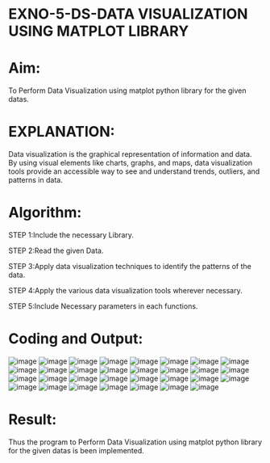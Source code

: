# EXNO-5-DS-DATA VISUALIZATION USING MATPLOT LIBRARY

# Aim:
  To Perform Data Visualization using matplot python library for the given datas.

# EXPLANATION:
Data visualization is the graphical representation of information and data. By using visual elements like charts, graphs, and maps, data visualization tools provide an accessible way to see and understand trends, outliers, and patterns in data.

# Algorithm:
STEP 1:Include the necessary Library.

STEP 2:Read the given Data.

STEP 3:Apply data visualization techniques to identify the patterns of the data.

STEP 4:Apply the various data visualization tools wherever necessary.

STEP 5:Include Necessary parameters in each functions.

# Coding and Output:
![image](https://github.com/user-attachments/assets/a56f7d1d-cb88-4a5a-8f7d-eab6707755dd)
![image](https://github.com/user-attachments/assets/a894c40e-8a73-46b0-bbbf-9f3b22b3dd12)
![image](https://github.com/user-attachments/assets/64d5c47c-2c6f-4b6e-be07-e1f81160317b)
![image](https://github.com/user-attachments/assets/bd32501e-5ef6-4819-9c15-045ae56de4fb)
![image](https://github.com/user-attachments/assets/97f7574e-fa90-4765-808d-eb7e3beddddb)
![image](https://github.com/user-attachments/assets/edd37172-4e1a-4642-9fee-c923b61287aa)
![image](https://github.com/user-attachments/assets/c439ef98-9486-4e34-be06-e089131f622f)
![image](https://github.com/user-attachments/assets/4a51224e-1c89-4f55-abbc-6e8464b43abb)
![image](https://github.com/user-attachments/assets/86c9388e-881c-4fb0-aa20-b580100f61f3)
![image](https://github.com/user-attachments/assets/db5b1ff2-46bf-4761-88d2-53f08baf9ed6)
![image](https://github.com/user-attachments/assets/cbf81ff3-3959-4d00-a637-0b608679da1e)
![image](https://github.com/user-attachments/assets/d510ff0f-e543-4687-aec6-84292778b0de)
![image](https://github.com/user-attachments/assets/38157114-01a2-4aba-b85b-a4c88bda5ebb)
![image](https://github.com/user-attachments/assets/f68579c4-85a3-4147-9a14-d69fcee9a530)
![image](https://github.com/user-attachments/assets/bcc00bfd-f7f0-4de5-a88a-b51403d3fc66)
![image](https://github.com/user-attachments/assets/5f51b72b-2eb0-4e01-9345-f35743fde1a8)
![image](https://github.com/user-attachments/assets/abe9de9a-b250-493b-8519-26c3093f5115)
![image](https://github.com/user-attachments/assets/e47f8574-dc4a-40f9-85d4-5360f312f6cd)
![image](https://github.com/user-attachments/assets/d718a74e-4a82-4619-9a47-e98905d1e185)
![image](https://github.com/user-attachments/assets/30f4512a-f0e8-4d6c-8d98-3e9014903aba)
![image](https://github.com/user-attachments/assets/76e1913d-16e6-4132-8daa-aba510755664)
![image](https://github.com/user-attachments/assets/c3c440bf-27f9-4316-b93f-acb312d7a2f8)
![image](https://github.com/user-attachments/assets/1ba49663-6b4a-4a57-a114-3fa4f6649a04)
![image](https://github.com/user-attachments/assets/60f9b0f4-9a2b-4184-aa65-d391a767a980)
![image](https://github.com/user-attachments/assets/2b3309ef-0850-4338-93e4-f06de9ee3685)
![image](https://github.com/user-attachments/assets/3f7b50bc-5205-434d-b240-3f42641c4a68)
![image](https://github.com/user-attachments/assets/97852262-35a5-4eb0-bab8-48570ade4d96)
![image](https://github.com/user-attachments/assets/ebdd9aac-890c-4237-b16b-47092f1c949c)
![image](https://github.com/user-attachments/assets/2342e4bc-eb2d-41a5-8898-460b12f8cc65)
![image](https://github.com/user-attachments/assets/a7fe173f-8937-4f4d-8b2f-e96eb6753e13)
![image](https://github.com/user-attachments/assets/87cb5c54-54b6-4ee4-ab05-c28684e8570c)

# Result:
 Thus the program to Perform Data Visualization using matplot python library for the given datas is been implemented.
